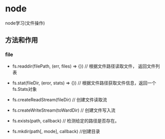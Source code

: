 # node
node学习(文件操作)

## 方法和作用

### file

* fs.readdir(filePath, (err, files) => {}) // 根据文件路径读取文件， 返回文件列表

* fs.stat(fileDir, (eror, stats) => {}) // 根据文件路径获取文件信息，返回一个fs.Stats对象

* fs.createReadStream(fileDir) // 创建文件读取流

* fs.createWriteStream(toWardDir) // 创建文件写入流

* fs.exists(path, callback) // 检测给定的路径是否存在。

* fs.mkdir(path[, mode], callback) //创建目录
